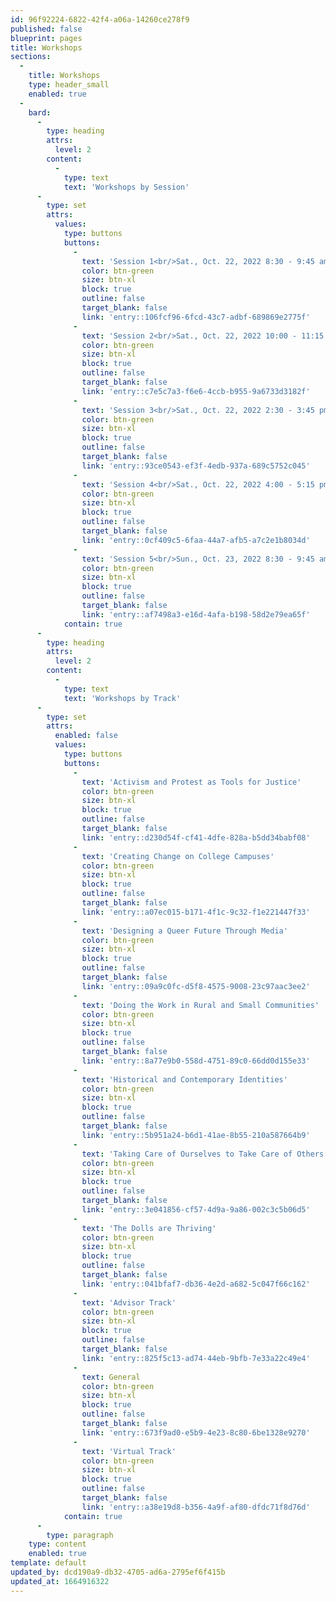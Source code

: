 ```yaml
---
id: 96f92224-6822-42f4-a06a-14260ce278f9
published: false
blueprint: pages
title: Workshops
sections:
  -
    title: Workshops
    type: header_small
    enabled: true
  -
    bard:
      -
        type: heading
        attrs:
          level: 2
        content:
          -
            type: text
            text: 'Workshops by Session'
      -
        type: set
        attrs:
          values:
            type: buttons
            buttons:
              -
                text: 'Session 1<br/>Sat., Oct. 22, 2022 8:30 - 9:45 am'
                color: btn-green
                size: btn-xl
                block: true
                outline: false
                target_blank: false
                link: 'entry::106fcf96-6fcd-43c7-adbf-689869e2775f'
              -
                text: 'Session 2<br/>Sat., Oct. 22, 2022 10:00 - 11:15 am'
                color: btn-green
                size: btn-xl
                block: true
                outline: false
                target_blank: false
                link: 'entry::c7e5c7a3-f6e6-4ccb-b955-9a6733d3182f'
              -
                text: 'Session 3<br/>Sat., Oct. 22, 2022 2:30 - 3:45 pm'
                color: btn-green
                size: btn-xl
                block: true
                outline: false
                target_blank: false
                link: 'entry::93ce0543-ef3f-4edb-937a-689c5752c045'
              -
                text: 'Session 4<br/>Sat., Oct. 22, 2022 4:00 - 5:15 pm'
                color: btn-green
                size: btn-xl
                block: true
                outline: false
                target_blank: false
                link: 'entry::0cf409c5-6faa-44a7-afb5-a7c2e1b8034d'
              -
                text: 'Session 5<br/>Sun., Oct. 23, 2022 8:30 - 9:45 am'
                color: btn-green
                size: btn-xl
                block: true
                outline: false
                target_blank: false
                link: 'entry::af7498a3-e16d-4afa-b198-58d2e79ea65f'
            contain: true
      -
        type: heading
        attrs:
          level: 2
        content:
          -
            type: text
            text: 'Workshops by Track'
      -
        type: set
        attrs:
          enabled: false
          values:
            type: buttons
            buttons:
              -
                text: 'Activism and Protest as Tools for Justice'
                color: btn-green
                size: btn-xl
                block: true
                outline: false
                target_blank: false
                link: 'entry::d230d54f-cf41-4dfe-828a-b5dd34babf08'
              -
                text: 'Creating Change on College Campuses'
                color: btn-green
                size: btn-xl
                block: true
                outline: false
                target_blank: false
                link: 'entry::a07ec015-b171-4f1c-9c32-f1e221447f33'
              -
                text: 'Designing a Queer Future Through Media'
                color: btn-green
                size: btn-xl
                block: true
                outline: false
                target_blank: false
                link: 'entry::09a9c0fc-d5f8-4575-9008-23c97aac3ee2'
              -
                text: 'Doing the Work in Rural and Small Communities'
                color: btn-green
                size: btn-xl
                block: true
                outline: false
                target_blank: false
                link: 'entry::8a77e9b0-558d-4751-89c0-66dd0d155e33'
              -
                text: 'Historical and Contemporary Identities'
                color: btn-green
                size: btn-xl
                block: true
                outline: false
                target_blank: false
                link: 'entry::5b951a24-b6d1-41ae-8b55-210a587664b9'
              -
                text: 'Taking Care of Ourselves to Take Care of Others'
                color: btn-green
                size: btn-xl
                block: true
                outline: false
                target_blank: false
                link: 'entry::3e041856-cf57-4d9a-9a86-002c3c5b06d5'
              -
                text: 'The Dolls are Thriving'
                color: btn-green
                size: btn-xl
                block: true
                outline: false
                target_blank: false
                link: 'entry::041bfaf7-db36-4e2d-a682-5c047f66c162'
              -
                text: 'Advisor Track'
                color: btn-green
                size: btn-xl
                block: true
                outline: false
                target_blank: false
                link: 'entry::825f5c13-ad74-44eb-9bfb-7e33a22c49e4'
              -
                text: General
                color: btn-green
                size: btn-xl
                block: true
                outline: false
                target_blank: false
                link: 'entry::673f9ad0-e5b9-4e23-8c80-6be1328e9270'
              -
                text: 'Virtual Track'
                color: btn-green
                size: btn-xl
                block: true
                outline: false
                target_blank: false
                link: 'entry::a38e19d8-b356-4a9f-af80-dfdc71f8d76d'
            contain: true
      -
        type: paragraph
    type: content
    enabled: true
template: default
updated_by: dcd190a9-db32-4705-ad6a-2795ef6f415b
updated_at: 1664916322
---
```

